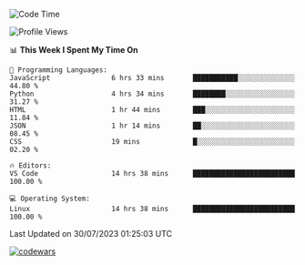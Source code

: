 <!--START_SECTION:waka-->
![Code Time](http://img.shields.io/badge/Code%20Time-252%20hrs%2055%20mins-blue)

![Profile Views](http://img.shields.io/badge/Profile%20Views-25-blue)

📊 **This Week I Spent My Time On** 

```text
💬 Programming Languages: 
JavaScript               6 hrs 33 mins       ███████████░░░░░░░░░░░░░░   44.80 % 
Python                   4 hrs 34 mins       ████████░░░░░░░░░░░░░░░░░   31.27 % 
HTML                     1 hr 44 mins        ███░░░░░░░░░░░░░░░░░░░░░░   11.84 % 
JSON                     1 hr 14 mins        ██░░░░░░░░░░░░░░░░░░░░░░░   08.45 % 
CSS                      19 mins             █░░░░░░░░░░░░░░░░░░░░░░░░   02.20 % 

🔥 Editors: 
VS Code                  14 hrs 38 mins      █████████████████████████   100.00 % 

💻 Operating System: 
Linux                    14 hrs 38 mins      █████████████████████████   100.00 % 
```


 Last Updated on 30/07/2023 01:25:03 UTC
<!--END_SECTION:waka-->
[![codewars](https://www.codewars.com/users/Delitel/badges/large)](https://www.codewars.com/users/Delitel)   
